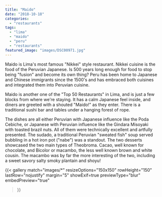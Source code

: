 ```yaml
---
title: "Maido"
date: "2018-10-18"
categories: 
  - "restaurants"
tags: 
  - "lima"
  - "maido"
  - "peru"
  - "restaurants"
featured_image: "images/DSC00971.jpg"
---
```

Maido is Lima's most famous "Nikkei" style restaurant. Nikkei cuisine
is the food of the Peruvian Japanese. Is 500 years long enough for
food to stop being "fusion" and become its own thing? Peru has been
home to Japanese and Chinese immigrants since the 1500's and has
embraced both cuisines and integrated them into Peruvian cuisine.

Maido is another one of the "Top 50 Restaurants" in Lima, and is just
a few blocks from where we're staying. It has a calm Japanese feel
inside, and diners are greeted with a shouted "Maido!" as they
enter. There is a traditional sushi bar and tables under a hanging
forest of rope.

The dishes are all either Peruvian with Japanese influence like the
Poda Cebiche, or Japanese with Peruvian influence like the Gindara
Misoyaki with toasted brazil nuts. All of them were technically
excellent and artfully presented. The sudado, a traditional Peruvian
"sweated fish" soup served bubbling in a hot iron pot ("nabe") was a
standout. The two desserts showcased the two main types of
Theobroma. Cacao, well known for chocolate, and Bicolor or macambo,
the less well known brown and white cousin. The macambo was by far the
more interesting of the two, including a sweet savory salty smoky
plantain and shoyu!

{{< gallery
      match="images/*"
      resizeOptions="150x150"
      rowHeight="150"
      lastRow="nojustify"
      margin="5"
      showExif=true
      previewType="blur"
      embedPreview="true"
>}}
